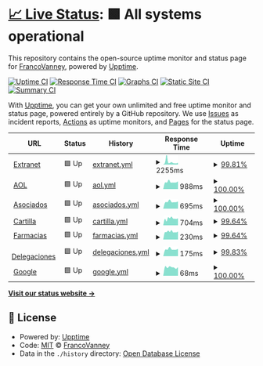 # [📈 Live Status](https://flvanney.github.io/OSAMuptime): <!--live status--> **🟩 All systems operational**

This repository contains the open-source uptime monitor and status page for [FrancoVanney](https://flvanney.github.io/OSAMuptime), powered by [Upptime](https://github.com/upptime/upptime).

[![Uptime CI](https://github.com/flvanney/OSAMuptime/workflows/Uptime%20CI/badge.svg)](https://github.com/flvanney/OSAMuptime/actions?query=workflow%3A%22Uptime+CI%22)
[![Response Time CI](https://github.com/flvanney/OSAMuptime/workflows/Response%20Time%20CI/badge.svg)](https://github.com/flvanney/OSAMuptime/actions?query=workflow%3A%22Response+Time+CI%22)
[![Graphs CI](https://github.com/flvanney/OSAMuptime/workflows/Graphs%20CI/badge.svg)](https://github.com/flvanney/OSAMuptime/actions?query=workflow%3A%22Graphs+CI%22)
[![Static Site CI](https://github.com/flvanney/OSAMuptime/workflows/Static%20Site%20CI/badge.svg)](https://github.com/flvanney/OSAMuptime/actions?query=workflow%3A%22Static+Site+CI%22)
[![Summary CI](https://github.com/flvanney/OSAMuptime/workflows/Summary%20CI/badge.svg)](https://github.com/flvanney/OSAMuptime/actions?query=workflow%3A%22Summary+CI%22)

With [Upptime](https://upptime.js.org), you can get your own unlimited and free uptime monitor and status page, powered entirely by a GitHub repository. We use [Issues](https://github.com/flvanney/OSAMuptime/issues) as incident reports, [Actions](https://github.com/flvanney/OSAMuptime/actions) as uptime monitors, and [Pages](https://flvanney.github.io/OSAMuptime) for the status page.

<!--start: status pages-->
<!-- This summary is generated by Upptime (https://github.com/upptime/upptime) -->
<!-- Do not edit this manually, your changes will be overwritten -->
<!-- prettier-ignore -->
| URL | Status | History | Response Time | Uptime |
| --- | ------ | ------- | ------------- | ------ |
| <img alt="" src="https://icons.duckduckgo.com/ip3/extranet.osam.org.ar.ico" height="13"> [Extranet](https://extranet.osam.org.ar/) | 🟩 Up | [extranet.yml](https://github.com/flvanney/OSAMuptime/commits/HEAD/history/extranet.yml) | <details><summary><img alt="Response time graph" src="./graphs/extranet/response-time-week.png" height="20"> 2255ms</summary><br><a href="https://flvanney.github.io/OSAMuptime/history/extranet"><img alt="Response time 1453" src="https://img.shields.io/endpoint?url=https%3A%2F%2Fraw.githubusercontent.com%2Fflvanney%2FOSAMuptime%2FHEAD%2Fapi%2Fextranet%2Fresponse-time.json"></a><br><a href="https://flvanney.github.io/OSAMuptime/history/extranet"><img alt="24-hour response time 1601" src="https://img.shields.io/endpoint?url=https%3A%2F%2Fraw.githubusercontent.com%2Fflvanney%2FOSAMuptime%2FHEAD%2Fapi%2Fextranet%2Fresponse-time-day.json"></a><br><a href="https://flvanney.github.io/OSAMuptime/history/extranet"><img alt="7-day response time 2255" src="https://img.shields.io/endpoint?url=https%3A%2F%2Fraw.githubusercontent.com%2Fflvanney%2FOSAMuptime%2FHEAD%2Fapi%2Fextranet%2Fresponse-time-week.json"></a><br><a href="https://flvanney.github.io/OSAMuptime/history/extranet"><img alt="30-day response time 1767" src="https://img.shields.io/endpoint?url=https%3A%2F%2Fraw.githubusercontent.com%2Fflvanney%2FOSAMuptime%2FHEAD%2Fapi%2Fextranet%2Fresponse-time-month.json"></a><br><a href="https://flvanney.github.io/OSAMuptime/history/extranet"><img alt="1-year response time 1510" src="https://img.shields.io/endpoint?url=https%3A%2F%2Fraw.githubusercontent.com%2Fflvanney%2FOSAMuptime%2FHEAD%2Fapi%2Fextranet%2Fresponse-time-year.json"></a></details> | <details><summary><a href="https://flvanney.github.io/OSAMuptime/history/extranet">99.81%</a></summary><a href="https://flvanney.github.io/OSAMuptime/history/extranet"><img alt="All-time uptime 99.06%" src="https://img.shields.io/endpoint?url=https%3A%2F%2Fraw.githubusercontent.com%2Fflvanney%2FOSAMuptime%2FHEAD%2Fapi%2Fextranet%2Fuptime.json"></a><br><a href="https://flvanney.github.io/OSAMuptime/history/extranet"><img alt="24-hour uptime 100.00%" src="https://img.shields.io/endpoint?url=https%3A%2F%2Fraw.githubusercontent.com%2Fflvanney%2FOSAMuptime%2FHEAD%2Fapi%2Fextranet%2Fuptime-day.json"></a><br><a href="https://flvanney.github.io/OSAMuptime/history/extranet"><img alt="7-day uptime 99.81%" src="https://img.shields.io/endpoint?url=https%3A%2F%2Fraw.githubusercontent.com%2Fflvanney%2FOSAMuptime%2FHEAD%2Fapi%2Fextranet%2Fuptime-week.json"></a><br><a href="https://flvanney.github.io/OSAMuptime/history/extranet"><img alt="30-day uptime 98.34%" src="https://img.shields.io/endpoint?url=https%3A%2F%2Fraw.githubusercontent.com%2Fflvanney%2FOSAMuptime%2FHEAD%2Fapi%2Fextranet%2Fuptime-month.json"></a><br><a href="https://flvanney.github.io/OSAMuptime/history/extranet"><img alt="1-year uptime 98.52%" src="https://img.shields.io/endpoint?url=https%3A%2F%2Fraw.githubusercontent.com%2Fflvanney%2FOSAMuptime%2FHEAD%2Fapi%2Fextranet%2Fuptime-year.json"></a></details>
| <img alt="" src="https://icons.duckduckgo.com/ip3/extranet.osam.org.ar.ico" height="13"> [AOL](https://extranet.osam.org.ar/OSAM) | 🟩 Up | [aol.yml](https://github.com/flvanney/OSAMuptime/commits/HEAD/history/aol.yml) | <details><summary><img alt="Response time graph" src="./graphs/aol/response-time-week.png" height="20"> 988ms</summary><br><a href="https://flvanney.github.io/OSAMuptime/history/aol"><img alt="Response time 1311" src="https://img.shields.io/endpoint?url=https%3A%2F%2Fraw.githubusercontent.com%2Fflvanney%2FOSAMuptime%2FHEAD%2Fapi%2Faol%2Fresponse-time.json"></a><br><a href="https://flvanney.github.io/OSAMuptime/history/aol"><img alt="24-hour response time 1081" src="https://img.shields.io/endpoint?url=https%3A%2F%2Fraw.githubusercontent.com%2Fflvanney%2FOSAMuptime%2FHEAD%2Fapi%2Faol%2Fresponse-time-day.json"></a><br><a href="https://flvanney.github.io/OSAMuptime/history/aol"><img alt="7-day response time 988" src="https://img.shields.io/endpoint?url=https%3A%2F%2Fraw.githubusercontent.com%2Fflvanney%2FOSAMuptime%2FHEAD%2Fapi%2Faol%2Fresponse-time-week.json"></a><br><a href="https://flvanney.github.io/OSAMuptime/history/aol"><img alt="30-day response time 1045" src="https://img.shields.io/endpoint?url=https%3A%2F%2Fraw.githubusercontent.com%2Fflvanney%2FOSAMuptime%2FHEAD%2Fapi%2Faol%2Fresponse-time-month.json"></a><br><a href="https://flvanney.github.io/OSAMuptime/history/aol"><img alt="1-year response time 1326" src="https://img.shields.io/endpoint?url=https%3A%2F%2Fraw.githubusercontent.com%2Fflvanney%2FOSAMuptime%2FHEAD%2Fapi%2Faol%2Fresponse-time-year.json"></a></details> | <details><summary><a href="https://flvanney.github.io/OSAMuptime/history/aol">100.00%</a></summary><a href="https://flvanney.github.io/OSAMuptime/history/aol"><img alt="All-time uptime 98.56%" src="https://img.shields.io/endpoint?url=https%3A%2F%2Fraw.githubusercontent.com%2Fflvanney%2FOSAMuptime%2FHEAD%2Fapi%2Faol%2Fuptime.json"></a><br><a href="https://flvanney.github.io/OSAMuptime/history/aol"><img alt="24-hour uptime 100.00%" src="https://img.shields.io/endpoint?url=https%3A%2F%2Fraw.githubusercontent.com%2Fflvanney%2FOSAMuptime%2FHEAD%2Fapi%2Faol%2Fuptime-day.json"></a><br><a href="https://flvanney.github.io/OSAMuptime/history/aol"><img alt="7-day uptime 100.00%" src="https://img.shields.io/endpoint?url=https%3A%2F%2Fraw.githubusercontent.com%2Fflvanney%2FOSAMuptime%2FHEAD%2Fapi%2Faol%2Fuptime-week.json"></a><br><a href="https://flvanney.github.io/OSAMuptime/history/aol"><img alt="30-day uptime 98.37%" src="https://img.shields.io/endpoint?url=https%3A%2F%2Fraw.githubusercontent.com%2Fflvanney%2FOSAMuptime%2FHEAD%2Fapi%2Faol%2Fuptime-month.json"></a><br><a href="https://flvanney.github.io/OSAMuptime/history/aol"><img alt="1-year uptime 97.60%" src="https://img.shields.io/endpoint?url=https%3A%2F%2Fraw.githubusercontent.com%2Fflvanney%2FOSAMuptime%2FHEAD%2Fapi%2Faol%2Fuptime-year.json"></a></details>
| <img alt="" src="https://icons.duckduckgo.com/ip3/extranet.osam.org.ar.ico" height="13"> [Asociados](https://extranet.osam.org.ar/Asociados) | 🟩 Up | [asociados.yml](https://github.com/flvanney/OSAMuptime/commits/HEAD/history/asociados.yml) | <details><summary><img alt="Response time graph" src="./graphs/asociados/response-time-week.png" height="20"> 695ms</summary><br><a href="https://flvanney.github.io/OSAMuptime/history/asociados"><img alt="Response time 934" src="https://img.shields.io/endpoint?url=https%3A%2F%2Fraw.githubusercontent.com%2Fflvanney%2FOSAMuptime%2FHEAD%2Fapi%2Fasociados%2Fresponse-time.json"></a><br><a href="https://flvanney.github.io/OSAMuptime/history/asociados"><img alt="24-hour response time 722" src="https://img.shields.io/endpoint?url=https%3A%2F%2Fraw.githubusercontent.com%2Fflvanney%2FOSAMuptime%2FHEAD%2Fapi%2Fasociados%2Fresponse-time-day.json"></a><br><a href="https://flvanney.github.io/OSAMuptime/history/asociados"><img alt="7-day response time 695" src="https://img.shields.io/endpoint?url=https%3A%2F%2Fraw.githubusercontent.com%2Fflvanney%2FOSAMuptime%2FHEAD%2Fapi%2Fasociados%2Fresponse-time-week.json"></a><br><a href="https://flvanney.github.io/OSAMuptime/history/asociados"><img alt="30-day response time 750" src="https://img.shields.io/endpoint?url=https%3A%2F%2Fraw.githubusercontent.com%2Fflvanney%2FOSAMuptime%2FHEAD%2Fapi%2Fasociados%2Fresponse-time-month.json"></a><br><a href="https://flvanney.github.io/OSAMuptime/history/asociados"><img alt="1-year response time 963" src="https://img.shields.io/endpoint?url=https%3A%2F%2Fraw.githubusercontent.com%2Fflvanney%2FOSAMuptime%2FHEAD%2Fapi%2Fasociados%2Fresponse-time-year.json"></a></details> | <details><summary><a href="https://flvanney.github.io/OSAMuptime/history/asociados">100.00%</a></summary><a href="https://flvanney.github.io/OSAMuptime/history/asociados"><img alt="All-time uptime 98.91%" src="https://img.shields.io/endpoint?url=https%3A%2F%2Fraw.githubusercontent.com%2Fflvanney%2FOSAMuptime%2FHEAD%2Fapi%2Fasociados%2Fuptime.json"></a><br><a href="https://flvanney.github.io/OSAMuptime/history/asociados"><img alt="24-hour uptime 100.00%" src="https://img.shields.io/endpoint?url=https%3A%2F%2Fraw.githubusercontent.com%2Fflvanney%2FOSAMuptime%2FHEAD%2Fapi%2Fasociados%2Fuptime-day.json"></a><br><a href="https://flvanney.github.io/OSAMuptime/history/asociados"><img alt="7-day uptime 100.00%" src="https://img.shields.io/endpoint?url=https%3A%2F%2Fraw.githubusercontent.com%2Fflvanney%2FOSAMuptime%2FHEAD%2Fapi%2Fasociados%2Fuptime-week.json"></a><br><a href="https://flvanney.github.io/OSAMuptime/history/asociados"><img alt="30-day uptime 98.38%" src="https://img.shields.io/endpoint?url=https%3A%2F%2Fraw.githubusercontent.com%2Fflvanney%2FOSAMuptime%2FHEAD%2Fapi%2Fasociados%2Fuptime-month.json"></a><br><a href="https://flvanney.github.io/OSAMuptime/history/asociados"><img alt="1-year uptime 98.87%" src="https://img.shields.io/endpoint?url=https%3A%2F%2Fraw.githubusercontent.com%2Fflvanney%2FOSAMuptime%2FHEAD%2Fapi%2Fasociados%2Fuptime-year.json"></a></details>
| <img alt="" src="https://icons.duckduckgo.com/ip3/extranet.osam.org.ar.ico" height="13"> [Cartilla](https://extranet.osam.org.ar/Consulta/cartilla) | 🟩 Up | [cartilla.yml](https://github.com/flvanney/OSAMuptime/commits/HEAD/history/cartilla.yml) | <details><summary><img alt="Response time graph" src="./graphs/cartilla/response-time-week.png" height="20"> 704ms</summary><br><a href="https://flvanney.github.io/OSAMuptime/history/cartilla"><img alt="Response time 850" src="https://img.shields.io/endpoint?url=https%3A%2F%2Fraw.githubusercontent.com%2Fflvanney%2FOSAMuptime%2FHEAD%2Fapi%2Fcartilla%2Fresponse-time.json"></a><br><a href="https://flvanney.github.io/OSAMuptime/history/cartilla"><img alt="24-hour response time 1504" src="https://img.shields.io/endpoint?url=https%3A%2F%2Fraw.githubusercontent.com%2Fflvanney%2FOSAMuptime%2FHEAD%2Fapi%2Fcartilla%2Fresponse-time-day.json"></a><br><a href="https://flvanney.github.io/OSAMuptime/history/cartilla"><img alt="7-day response time 704" src="https://img.shields.io/endpoint?url=https%3A%2F%2Fraw.githubusercontent.com%2Fflvanney%2FOSAMuptime%2FHEAD%2Fapi%2Fcartilla%2Fresponse-time-week.json"></a><br><a href="https://flvanney.github.io/OSAMuptime/history/cartilla"><img alt="30-day response time 632" src="https://img.shields.io/endpoint?url=https%3A%2F%2Fraw.githubusercontent.com%2Fflvanney%2FOSAMuptime%2FHEAD%2Fapi%2Fcartilla%2Fresponse-time-month.json"></a><br><a href="https://flvanney.github.io/OSAMuptime/history/cartilla"><img alt="1-year response time 823" src="https://img.shields.io/endpoint?url=https%3A%2F%2Fraw.githubusercontent.com%2Fflvanney%2FOSAMuptime%2FHEAD%2Fapi%2Fcartilla%2Fresponse-time-year.json"></a></details> | <details><summary><a href="https://flvanney.github.io/OSAMuptime/history/cartilla">99.64%</a></summary><a href="https://flvanney.github.io/OSAMuptime/history/cartilla"><img alt="All-time uptime 99.22%" src="https://img.shields.io/endpoint?url=https%3A%2F%2Fraw.githubusercontent.com%2Fflvanney%2FOSAMuptime%2FHEAD%2Fapi%2Fcartilla%2Fuptime.json"></a><br><a href="https://flvanney.github.io/OSAMuptime/history/cartilla"><img alt="24-hour uptime 98.80%" src="https://img.shields.io/endpoint?url=https%3A%2F%2Fraw.githubusercontent.com%2Fflvanney%2FOSAMuptime%2FHEAD%2Fapi%2Fcartilla%2Fuptime-day.json"></a><br><a href="https://flvanney.github.io/OSAMuptime/history/cartilla"><img alt="7-day uptime 99.64%" src="https://img.shields.io/endpoint?url=https%3A%2F%2Fraw.githubusercontent.com%2Fflvanney%2FOSAMuptime%2FHEAD%2Fapi%2Fcartilla%2Fuptime-week.json"></a><br><a href="https://flvanney.github.io/OSAMuptime/history/cartilla"><img alt="30-day uptime 98.35%" src="https://img.shields.io/endpoint?url=https%3A%2F%2Fraw.githubusercontent.com%2Fflvanney%2FOSAMuptime%2FHEAD%2Fapi%2Fcartilla%2Fuptime-month.json"></a><br><a href="https://flvanney.github.io/OSAMuptime/history/cartilla"><img alt="1-year uptime 98.80%" src="https://img.shields.io/endpoint?url=https%3A%2F%2Fraw.githubusercontent.com%2Fflvanney%2FOSAMuptime%2FHEAD%2Fapi%2Fcartilla%2Fuptime-year.json"></a></details>
| <img alt="" src="https://icons.duckduckgo.com/ip3/extranet.osam.org.ar.ico" height="13"> [Farmacias](https://extranet.osam.org.ar/Consulta/farmacias) | 🟩 Up | [farmacias.yml](https://github.com/flvanney/OSAMuptime/commits/HEAD/history/farmacias.yml) | <details><summary><img alt="Response time graph" src="./graphs/farmacias/response-time-week.png" height="20"> 230ms</summary><br><a href="https://flvanney.github.io/OSAMuptime/history/farmacias"><img alt="Response time 409" src="https://img.shields.io/endpoint?url=https%3A%2F%2Fraw.githubusercontent.com%2Fflvanney%2FOSAMuptime%2FHEAD%2Fapi%2Ffarmacias%2Fresponse-time.json"></a><br><a href="https://flvanney.github.io/OSAMuptime/history/farmacias"><img alt="24-hour response time 220" src="https://img.shields.io/endpoint?url=https%3A%2F%2Fraw.githubusercontent.com%2Fflvanney%2FOSAMuptime%2FHEAD%2Fapi%2Ffarmacias%2Fresponse-time-day.json"></a><br><a href="https://flvanney.github.io/OSAMuptime/history/farmacias"><img alt="7-day response time 230" src="https://img.shields.io/endpoint?url=https%3A%2F%2Fraw.githubusercontent.com%2Fflvanney%2FOSAMuptime%2FHEAD%2Fapi%2Ffarmacias%2Fresponse-time-week.json"></a><br><a href="https://flvanney.github.io/OSAMuptime/history/farmacias"><img alt="30-day response time 301" src="https://img.shields.io/endpoint?url=https%3A%2F%2Fraw.githubusercontent.com%2Fflvanney%2FOSAMuptime%2FHEAD%2Fapi%2Ffarmacias%2Fresponse-time-month.json"></a><br><a href="https://flvanney.github.io/OSAMuptime/history/farmacias"><img alt="1-year response time 431" src="https://img.shields.io/endpoint?url=https%3A%2F%2Fraw.githubusercontent.com%2Fflvanney%2FOSAMuptime%2FHEAD%2Fapi%2Ffarmacias%2Fresponse-time-year.json"></a></details> | <details><summary><a href="https://flvanney.github.io/OSAMuptime/history/farmacias">99.64%</a></summary><a href="https://flvanney.github.io/OSAMuptime/history/farmacias"><img alt="All-time uptime 99.22%" src="https://img.shields.io/endpoint?url=https%3A%2F%2Fraw.githubusercontent.com%2Fflvanney%2FOSAMuptime%2FHEAD%2Fapi%2Ffarmacias%2Fuptime.json"></a><br><a href="https://flvanney.github.io/OSAMuptime/history/farmacias"><img alt="24-hour uptime 98.80%" src="https://img.shields.io/endpoint?url=https%3A%2F%2Fraw.githubusercontent.com%2Fflvanney%2FOSAMuptime%2FHEAD%2Fapi%2Ffarmacias%2Fuptime-day.json"></a><br><a href="https://flvanney.github.io/OSAMuptime/history/farmacias"><img alt="7-day uptime 99.64%" src="https://img.shields.io/endpoint?url=https%3A%2F%2Fraw.githubusercontent.com%2Fflvanney%2FOSAMuptime%2FHEAD%2Fapi%2Ffarmacias%2Fuptime-week.json"></a><br><a href="https://flvanney.github.io/OSAMuptime/history/farmacias"><img alt="30-day uptime 98.35%" src="https://img.shields.io/endpoint?url=https%3A%2F%2Fraw.githubusercontent.com%2Fflvanney%2FOSAMuptime%2FHEAD%2Fapi%2Ffarmacias%2Fuptime-month.json"></a><br><a href="https://flvanney.github.io/OSAMuptime/history/farmacias"><img alt="1-year uptime 98.81%" src="https://img.shields.io/endpoint?url=https%3A%2F%2Fraw.githubusercontent.com%2Fflvanney%2FOSAMuptime%2FHEAD%2Fapi%2Ffarmacias%2Fuptime-year.json"></a></details>
| <img alt="" src="https://icons.duckduckgo.com/ip3/extranet.osam.org.ar.ico" height="13"> [Delegaciones](https://extranet.osam.org.ar/Consulta/) | 🟩 Up | [delegaciones.yml](https://github.com/flvanney/OSAMuptime/commits/HEAD/history/delegaciones.yml) | <details><summary><img alt="Response time graph" src="./graphs/delegaciones/response-time-week.png" height="20"> 175ms</summary><br><a href="https://flvanney.github.io/OSAMuptime/history/delegaciones"><img alt="Response time 294" src="https://img.shields.io/endpoint?url=https%3A%2F%2Fraw.githubusercontent.com%2Fflvanney%2FOSAMuptime%2FHEAD%2Fapi%2Fdelegaciones%2Fresponse-time.json"></a><br><a href="https://flvanney.github.io/OSAMuptime/history/delegaciones"><img alt="24-hour response time 176" src="https://img.shields.io/endpoint?url=https%3A%2F%2Fraw.githubusercontent.com%2Fflvanney%2FOSAMuptime%2FHEAD%2Fapi%2Fdelegaciones%2Fresponse-time-day.json"></a><br><a href="https://flvanney.github.io/OSAMuptime/history/delegaciones"><img alt="7-day response time 175" src="https://img.shields.io/endpoint?url=https%3A%2F%2Fraw.githubusercontent.com%2Fflvanney%2FOSAMuptime%2FHEAD%2Fapi%2Fdelegaciones%2Fresponse-time-week.json"></a><br><a href="https://flvanney.github.io/OSAMuptime/history/delegaciones"><img alt="30-day response time 210" src="https://img.shields.io/endpoint?url=https%3A%2F%2Fraw.githubusercontent.com%2Fflvanney%2FOSAMuptime%2FHEAD%2Fapi%2Fdelegaciones%2Fresponse-time-month.json"></a><br><a href="https://flvanney.github.io/OSAMuptime/history/delegaciones"><img alt="1-year response time 264" src="https://img.shields.io/endpoint?url=https%3A%2F%2Fraw.githubusercontent.com%2Fflvanney%2FOSAMuptime%2FHEAD%2Fapi%2Fdelegaciones%2Fresponse-time-year.json"></a></details> | <details><summary><a href="https://flvanney.github.io/OSAMuptime/history/delegaciones">99.83%</a></summary><a href="https://flvanney.github.io/OSAMuptime/history/delegaciones"><img alt="All-time uptime 99.16%" src="https://img.shields.io/endpoint?url=https%3A%2F%2Fraw.githubusercontent.com%2Fflvanney%2FOSAMuptime%2FHEAD%2Fapi%2Fdelegaciones%2Fuptime.json"></a><br><a href="https://flvanney.github.io/OSAMuptime/history/delegaciones"><img alt="24-hour uptime 98.80%" src="https://img.shields.io/endpoint?url=https%3A%2F%2Fraw.githubusercontent.com%2Fflvanney%2FOSAMuptime%2FHEAD%2Fapi%2Fdelegaciones%2Fuptime-day.json"></a><br><a href="https://flvanney.github.io/OSAMuptime/history/delegaciones"><img alt="7-day uptime 99.83%" src="https://img.shields.io/endpoint?url=https%3A%2F%2Fraw.githubusercontent.com%2Fflvanney%2FOSAMuptime%2FHEAD%2Fapi%2Fdelegaciones%2Fuptime-week.json"></a><br><a href="https://flvanney.github.io/OSAMuptime/history/delegaciones"><img alt="30-day uptime 98.39%" src="https://img.shields.io/endpoint?url=https%3A%2F%2Fraw.githubusercontent.com%2Fflvanney%2FOSAMuptime%2FHEAD%2Fapi%2Fdelegaciones%2Fuptime-month.json"></a><br><a href="https://flvanney.github.io/OSAMuptime/history/delegaciones"><img alt="1-year uptime 98.85%" src="https://img.shields.io/endpoint?url=https%3A%2F%2Fraw.githubusercontent.com%2Fflvanney%2FOSAMuptime%2FHEAD%2Fapi%2Fdelegaciones%2Fuptime-year.json"></a></details>
| <img alt="" src="https://icons.duckduckgo.com/ip3/www.google.com.ico" height="13"> [Google](https://www.google.com) | 🟩 Up | [google.yml](https://github.com/flvanney/OSAMuptime/commits/HEAD/history/google.yml) | <details><summary><img alt="Response time graph" src="./graphs/google/response-time-week.png" height="20"> 68ms</summary><br><a href="https://flvanney.github.io/OSAMuptime/history/google"><img alt="Response time 113" src="https://img.shields.io/endpoint?url=https%3A%2F%2Fraw.githubusercontent.com%2Fflvanney%2FOSAMuptime%2FHEAD%2Fapi%2Fgoogle%2Fresponse-time.json"></a><br><a href="https://flvanney.github.io/OSAMuptime/history/google"><img alt="24-hour response time 69" src="https://img.shields.io/endpoint?url=https%3A%2F%2Fraw.githubusercontent.com%2Fflvanney%2FOSAMuptime%2FHEAD%2Fapi%2Fgoogle%2Fresponse-time-day.json"></a><br><a href="https://flvanney.github.io/OSAMuptime/history/google"><img alt="7-day response time 68" src="https://img.shields.io/endpoint?url=https%3A%2F%2Fraw.githubusercontent.com%2Fflvanney%2FOSAMuptime%2FHEAD%2Fapi%2Fgoogle%2Fresponse-time-week.json"></a><br><a href="https://flvanney.github.io/OSAMuptime/history/google"><img alt="30-day response time 84" src="https://img.shields.io/endpoint?url=https%3A%2F%2Fraw.githubusercontent.com%2Fflvanney%2FOSAMuptime%2FHEAD%2Fapi%2Fgoogle%2Fresponse-time-month.json"></a><br><a href="https://flvanney.github.io/OSAMuptime/history/google"><img alt="1-year response time 114" src="https://img.shields.io/endpoint?url=https%3A%2F%2Fraw.githubusercontent.com%2Fflvanney%2FOSAMuptime%2FHEAD%2Fapi%2Fgoogle%2Fresponse-time-year.json"></a></details> | <details><summary><a href="https://flvanney.github.io/OSAMuptime/history/google">100.00%</a></summary><a href="https://flvanney.github.io/OSAMuptime/history/google"><img alt="All-time uptime 99.36%" src="https://img.shields.io/endpoint?url=https%3A%2F%2Fraw.githubusercontent.com%2Fflvanney%2FOSAMuptime%2FHEAD%2Fapi%2Fgoogle%2Fuptime.json"></a><br><a href="https://flvanney.github.io/OSAMuptime/history/google"><img alt="24-hour uptime 100.00%" src="https://img.shields.io/endpoint?url=https%3A%2F%2Fraw.githubusercontent.com%2Fflvanney%2FOSAMuptime%2FHEAD%2Fapi%2Fgoogle%2Fuptime-day.json"></a><br><a href="https://flvanney.github.io/OSAMuptime/history/google"><img alt="7-day uptime 100.00%" src="https://img.shields.io/endpoint?url=https%3A%2F%2Fraw.githubusercontent.com%2Fflvanney%2FOSAMuptime%2FHEAD%2Fapi%2Fgoogle%2Fuptime-week.json"></a><br><a href="https://flvanney.github.io/OSAMuptime/history/google"><img alt="30-day uptime 100.00%" src="https://img.shields.io/endpoint?url=https%3A%2F%2Fraw.githubusercontent.com%2Fflvanney%2FOSAMuptime%2FHEAD%2Fapi%2Fgoogle%2Fuptime-month.json"></a><br><a href="https://flvanney.github.io/OSAMuptime/history/google"><img alt="1-year uptime 97.78%" src="https://img.shields.io/endpoint?url=https%3A%2F%2Fraw.githubusercontent.com%2Fflvanney%2FOSAMuptime%2FHEAD%2Fapi%2Fgoogle%2Fuptime-year.json"></a></details>

<!--end: status pages-->

[**Visit our status website →**](https://flvanney.github.io/OSAMuptime)

## 📄 License

- Powered by: [Upptime](https://github.com/upptime/upptime)
- Code: [MIT](./LICENSE) © [FrancoVanney](https://flvanney.github.io/OSAMuptime)
- Data in the `./history` directory: [Open Database License](https://opendatacommons.org/licenses/odbl/1-0/)
